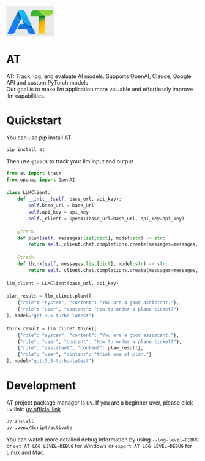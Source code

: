 <div style="width: 50%"><img src='./images/logo.png'/></div>

# AT
AT: Track, log, and evaluate AI models. Supports OpenAI, Claude, Google API and custom PyTorch models.<br/>
Our goal is to make llm application more valuable and effortlessly improve llm capabilities.

# Quickstart
You can use pip install AT.
```bash
pip install at
```

Then use `@track` to track your llm input and output
```python
from at import track
from openai import OpenAI

class LLMClient:
    def __init__(self, base_url, api_key):
        self.base_url = base_url
        self.api_key = api_key
        self._client = OpenAI(base_url=base_url, api_key=api_key)

    @track
    def plan(self, messages:list[dict], model:str) -> str:
        return self._client.chat.completions.create(messages=messages, model=model).choices[0].message.content
    
    @track
    def think(self, messages:list[dict], model:str) -> str:
        return self._client.chat.completions.create(messages=messages, model=model).choices[0].message.content

llm_client = LLMClient(base_url, api_key)

plan_result = llm_clinet.plan([
    {"role": "system", "content": "You are a good assistant."},
    {"role": "user", "content": "How to order a plane ticket?"}
], model="gpt-3.5-turbo-latest")

think_result = llm_clinet.think([
    {"role": "system", "content": "You are a good assistant."},
    {"role": "user", "content": "How to order a plane ticket?"},
    {"role": "assistant", "content": plan_result},
    {"role": "user", "content": "think one of plan."}
], model="gpt-3.5-turbo-latest")
```

# Development
AT project package manager is uv. If you are a beginner uver, please click uv link: [uv official link](https://docs.astral.sh/uv/guides/projects/#creating-a-new-project)
```bash
uv install
uv .venv/Script/activate
```
You can watch more detailed debug information by using `--log-level=DEBUG` or `set AT_LOG_LEVEL=DEBUG` for Windows or `export AT_LOG_LEVEL=DEBUG` for Linux and Mac.